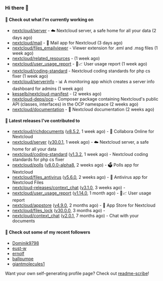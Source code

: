 ### Hi there 👋

#### 👷 Check out what I'm currently working on

- [nextcloud/server](https://github.com/nextcloud/server) - ☁️ Nextcloud server, a safe home for all your data (2 days ago)
- [nextcloud/mail](https://github.com/nextcloud/mail) - 💌 Mail app for Nextcloud (3 days ago)
- [nextcloud/files_emailviewer](https://github.com/nextcloud/files_emailviewer) - Viewer extension for .eml and .msg files (1 week ago)
- [nextcloud/related_resources](https://github.com/nextcloud/related_resources) -  (1 week ago)
- [nextcloud/user_usage_report](https://github.com/nextcloud/user_usage_report) - 👱📈 User usage report (1 week ago)
- [nextcloud/coding-standard](https://github.com/nextcloud/coding-standard) - Nextcloud coding standards for php cs fixer (1 week ago)
- [nextcloud/serverinfo](https://github.com/nextcloud/serverinfo) - 📊 A monitoring app which creates a server info dashboard for admins (1 week ago)
- [kesselb/nextcloud-manifest](https://github.com/kesselb/nextcloud-manifest) -  (2 weeks ago)
- [nextcloud-deps/ocp](https://github.com/nextcloud-deps/ocp) - Composer package containing Nextcloud&#39;s public API (classes, interfaces) in the OCP namespace (2 weeks ago)
- [nextcloud/documentation](https://github.com/nextcloud/documentation) - 📘 Nextcloud documentation (2 weeks ago)

#### 🔭 Latest releases I've contributed to

- [nextcloud/richdocuments](https://github.com/nextcloud/richdocuments) ([v8.5.2](https://github.com/nextcloud/richdocuments/releases/tag/v8.5.2), 1 week ago) - 📑 Collabora Online for Nextcloud
- [nextcloud/server](https://github.com/nextcloud/server) ([v30.0.1](https://github.com/nextcloud/server/releases/tag/v30.0.1), 1 week ago) - ☁️ Nextcloud server, a safe home for all your data
- [nextcloud/coding-standard](https://github.com/nextcloud/coding-standard) ([v1.3.2](https://github.com/nextcloud/coding-standard/releases/tag/v1.3.2), 1 week ago) - Nextcloud coding standards for php cs fixer
- [nextcloud/polls](https://github.com/nextcloud/polls) ([v8.0.0-alpha8](https://github.com/nextcloud/polls/releases/tag/v8.0.0-alpha8), 2 weeks ago) - 🗳️ Polls app for Nextcloud
- [nextcloud/files_antivirus](https://github.com/nextcloud/files_antivirus) ([v5.6.0](https://github.com/nextcloud/files_antivirus/releases/tag/v5.6.0), 2 weeks ago) - 👾 Antivirus app for Nextcloud Files
- [nextcloud-releases/context_chat](https://github.com/nextcloud-releases/context_chat) ([v3.1.0](https://github.com/nextcloud-releases/context_chat/releases/tag/v3.1.0), 3 weeks ago) - 
- [nextcloud/user_usage_report](https://github.com/nextcloud/user_usage_report) ([v1.14.0](https://github.com/nextcloud/user_usage_report/releases/tag/v1.14.0), 1 month ago) - 👱📈 User usage report
- [nextcloud/appstore](https://github.com/nextcloud/appstore) ([v4.9.0](https://github.com/nextcloud/appstore/releases/tag/v4.9.0), 2 months ago) -  :convenience_store: App Store for Nextcloud
- [nextcloud/files_lock](https://github.com/nextcloud/files_lock) ([v30.0.0](https://github.com/nextcloud/files_lock/releases/tag/v30.0.0), 3 months ago) - 
- [nextcloud/context_chat](https://github.com/nextcloud/context_chat) ([v2.0.1](https://github.com/nextcloud/context_chat/releases/tag/v2.0.1), 7 months ago) - Chat with your documents

#### 👯 Check out some of my recent followers

- [Dominik9798](https://github.com/Dominik9798)
- [eust-w](https://github.com/eust-w)
- [ernolf](https://github.com/ernolf)
- [ballpumpe](https://github.com/ballpumpe)
- [giantmolecules1](https://github.com/giantmolecules1)

Want your own self-generating profile page? Check out [readme-scribe](https://github.com/muesli/readme-scribe)!
